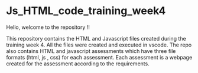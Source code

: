 # Js_HTML_code_training_week4

Hello, welcome to the repository !!

This repository contains the HTML and Javascript files created during the training week 4. All the files were created and executed
in vscode.
The repo also contains HTML and javascript assessments which have three file formats (html, js , css) for each assessment. Each assessment is a webpage created
for the assessment according to the requirements.
